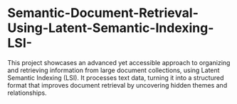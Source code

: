 # Semantic-Document-Retrieval-Using-Latent-Semantic-Indexing-LSI-
This project showcases an advanced yet accessible approach to organizing and retrieving information from large document collections, using Latent Semantic Indexing (LSI). It processes text data, turning it into a structured format that improves document retrieval by uncovering hidden themes and relationships.
